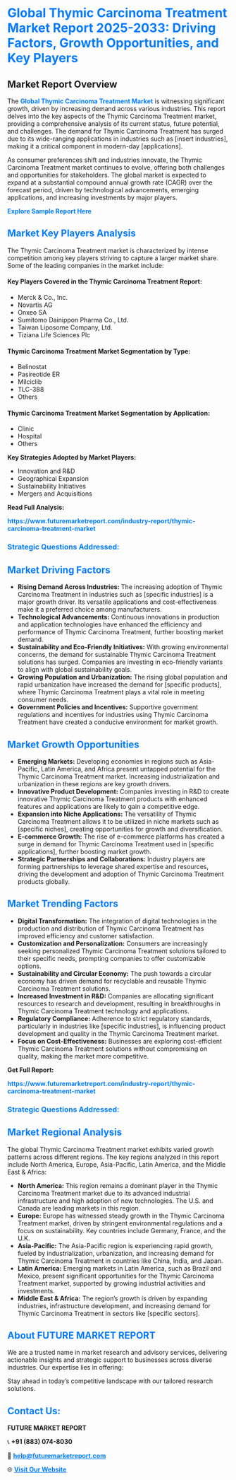 <h1 style="color: #007BFF;">Global Thymic Carcinoma Treatment Market Report 2025-2033: Driving Factors, Growth Opportunities, and Key Players</h1>

<section id="overview">
<h2>Market Report Overview</h2>
<p>The <a href="https://www.futuremarketreport.com/industry-report/thymic-carcinoma-treatment-market" style="color: #007BFF; text-decoration: none;"><strong>Global Thymic Carcinoma Treatment Market</strong></a> is witnessing significant growth, driven by increasing demand across various industries. This report delves into the key aspects of the Thymic Carcinoma Treatment market, providing a comprehensive analysis of its current status, future potential, and challenges. The demand for Thymic Carcinoma Treatment has surged due to its wide-ranging applications in industries such as [insert industries], making it a critical component in modern-day [applications].</p>
<p>As consumer preferences shift and industries innovate, the Thymic Carcinoma Treatment market continues to evolve, offering both challenges and opportunities for stakeholders. The global market is expected to expand at a substantial compound annual growth rate (CAGR) over the forecast period, driven by technological advancements, emerging applications, and increasing investments by major players.</p>
</section>

<section id="overview">
<p><a href="https://www.futuremarketreport.com/request-sample/reportId=52750" style="color: #007BFF; text-decoration: none;"><strong>Explore Sample Report Here</strong></a></p>
</section>

<section id="key-players">
<h2 style="color: #007BFF;">Market Key Players Analysis</h2>
<p>The Thymic Carcinoma Treatment market is characterized by intense competition among key players striving to capture a larger market share. Some of the leading companies in the market include:</p>
<h4>Key Players Covered in the Thymic Carcinoma Treatment Report:</h4>
<ul><li>Merck &amp; Co., Inc.</li><li>Novartis AG</li><li>Onxeo SA</li><li>Sumitomo Dainippon Pharma Co., Ltd.</li><li>Taiwan Liposome Company, Ltd.</li><li>Tiziana Life Sciences Plc</li></ul>
<h4>Thymic Carcinoma Treatment Market Segmentation by Type:</h4>
<ul><li>Belinostat</li><li>Pasireotide ER</li><li>Milciclib</li><li>TLC-388</li><li>Others</li></ul>

<h4>Thymic Carcinoma Treatment Market Segmentation by Application:</h4>
<ul><li>Clinic</li><li>Hospital</li><li>Others</li></ul>
<p><strong>Key Strategies Adopted by Market Players:</strong></p>
<ul>
<li>Innovation and R&D</li>
<li>Geographical Expansion</li>
<li>Sustainability Initiatives</li>
<li>Mergers and Acquisitions</li>
</ul>
</section>

<section>
<p><strong>Read Full Analysis: </strong></p><a href="https://www.futuremarketreport.com/industry-report/thymic-carcinoma-treatment-market" style="color: #007BFF; text-decoration: none;"><strong>https://www.futuremarketreport.com/industry-report/thymic-carcinoma-treatment-market</strong></a>
<h3 style="color: #007BFF;">Strategic Questions Addressed:</h3>
</section>

<section id="driving-factors">
<h2 style="color: #007BFF;">Market Driving Factors</h2>
<ul>
<li><strong>Rising Demand Across Industries:</strong> The increasing adoption of Thymic Carcinoma Treatment in industries such as [specific industries] is a major growth driver. Its versatile applications and cost-effectiveness make it a preferred choice among manufacturers.</li>
<li><strong>Technological Advancements:</strong> Continuous innovations in production and application technologies have enhanced the efficiency and performance of Thymic Carcinoma Treatment, further boosting market demand.</li>
<li><strong>Sustainability and Eco-Friendly Initiatives:</strong> With growing environmental concerns, the demand for sustainable Thymic Carcinoma Treatment solutions has surged. Companies are investing in eco-friendly variants to align with global sustainability goals.</li>
<li><strong>Growing Population and Urbanization:</strong> The rising global population and rapid urbanization have increased the demand for [specific products], where Thymic Carcinoma Treatment plays a vital role in meeting consumer needs.</li>
<li><strong>Government Policies and Incentives:</strong> Supportive government regulations and incentives for industries using Thymic Carcinoma Treatment have created a conducive environment for market growth.</li>
</ul>
</section>

<section id="growth-opportunities">
<h2 style="color: #007BFF;">Market Growth Opportunities</h2>
<ul>
<li><strong>Emerging Markets:</strong> Developing economies in regions such as Asia-Pacific, Latin America, and Africa present untapped potential for the Thymic Carcinoma Treatment market. Increasing industrialization and urbanization in these regions are key growth drivers.</li>
<li><strong>Innovative Product Development:</strong> Companies investing in R&D to create innovative Thymic Carcinoma Treatment products with enhanced features and applications are likely to gain a competitive edge.</li>
<li><strong>Expansion into Niche Applications:</strong> The versatility of Thymic Carcinoma Treatment allows it to be utilized in niche markets such as [specific niches], creating opportunities for growth and diversification.</li>
<li><strong>E-commerce Growth:</strong> The rise of e-commerce platforms has created a surge in demand for Thymic Carcinoma Treatment used in [specific applications], further boosting market growth.</li>
<li><strong>Strategic Partnerships and Collaborations:</strong> Industry players are forming partnerships to leverage shared expertise and resources, driving the development and adoption of Thymic Carcinoma Treatment products globally.</li>
</ul>
</section>

<section id="trending-factors">
<h2 style="color: #007BFF;">Market Trending Factors</h2>
<ul>
<li><strong>Digital Transformation:</strong> The integration of digital technologies in the production and distribution of Thymic Carcinoma Treatment has improved efficiency and customer satisfaction.</li>
<li><strong>Customization and Personalization:</strong> Consumers are increasingly seeking personalized Thymic Carcinoma Treatment solutions tailored to their specific needs, prompting companies to offer customizable options.</li>
<li><strong>Sustainability and Circular Economy:</strong> The push towards a circular economy has driven demand for recyclable and reusable Thymic Carcinoma Treatment solutions.</li>
<li><strong>Increased Investment in R&D:</strong> Companies are allocating significant resources to research and development, resulting in breakthroughs in Thymic Carcinoma Treatment technology and applications.</li>
<li><strong>Regulatory Compliance:</strong> Adherence to strict regulatory standards, particularly in industries like [specific industries], is influencing product development and quality in the Thymic Carcinoma Treatment market.</li>
<li><strong>Focus on Cost-Effectiveness:</strong> Businesses are exploring cost-efficient Thymic Carcinoma Treatment solutions without compromising on quality, making the market more competitive.</li>
</ul>
</section>

<section>
<p><strong>Get Full Report: </strong></p><a href="https://www.futuremarketreport.com/industry-report/thymic-carcinoma-treatment-market" style="color: #007BFF; text-decoration: none;"><strong>https://www.futuremarketreport.com/industry-report/thymic-carcinoma-treatment-market</strong></a>
<h3 style="color: #007BFF;">Strategic Questions Addressed:</h3>
</section>


<section id="regional-analysis">
<h2 style="color: #007BFF;">Market Regional Analysis</h2>
<p>The global Thymic Carcinoma Treatment market exhibits varied growth patterns across different regions. The key regions analyzed in this report include North America, Europe, Asia-Pacific, Latin America, and the Middle East & Africa:</p>
<ul>
<li><strong>North America:</strong> This region remains a dominant player in the Thymic Carcinoma Treatment market due to its advanced industrial infrastructure and high adoption of new technologies. The U.S. and Canada are leading markets in this region.</li>
<li><strong>Europe:</strong> Europe has witnessed steady growth in the Thymic Carcinoma Treatment market, driven by stringent environmental regulations and a focus on sustainability. Key countries include Germany, France, and the U.K.</li>
<li><strong>Asia-Pacific:</strong> The Asia-Pacific region is experiencing rapid growth, fueled by industrialization, urbanization, and increasing demand for Thymic Carcinoma Treatment in countries like China, India, and Japan.</li>
<li><strong>Latin America:</strong> Emerging markets in Latin America, such as Brazil and Mexico, present significant opportunities for the Thymic Carcinoma Treatment market, supported by growing industrial activities and investments.</li>
<li><strong>Middle East & Africa:</strong> The region’s growth is driven by expanding industries, infrastructure development, and increasing demand for Thymic Carcinoma Treatment in sectors like [specific sectors].</li>
</ul>
</section>

<footer>
<h2 style="color: #007BFF;">About FUTURE MARKET REPORT</h2>
<p>We are a trusted name in market research and advisory services, delivering actionable insights and strategic support to businesses across diverse industries. Our expertise lies in offering:</p>

<p>Stay ahead in today’s competitive landscape with our tailored research solutions.</p>

<h2 style="color: #007BFF;">Contact Us:</h2>
<p><strong>FUTURE MARKET REPORT</strong></p>
<p>📞 <strong>+91 (883) 074-8030</strong></p>
<p>📧 <strong><a href="mailto:help@futuremarketreport.com" style="color: #007BFF;">help@futuremarketreport.com</a></strong></p>
<p>🌐 <strong><a href="https://www.futuremarketreport.com/" style="color: #007BFF;">Visit Our Website</a></strong></p>
</footer>